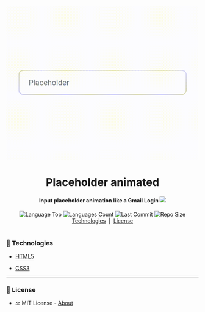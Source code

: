 
<!-- Top Image and Title -->
<div  align="center">
	<img  src="./placeholder-animated-gif.gif"  width="550px">
	<h1>Placeholder animated</h1>
	<!-- Subtitle/Description -->
	<h4>Input placeholder animation like a Gmail Login <img src="https://devicon.dev/devicon.git/icons/google/google-original.svg" height="12"></h4>
</div>

<!-- Image Shields -->
<div  align="center">
	<img  alt="Language Top"  src="https://img.shields.io/github/languages/top/joaovictornsv/placeholder-animated">
	<img  alt="Languages Count"  src="https://img.shields.io/github/languages/count/joaovictornsv/placeholder-animated">
	<img  alt="Last Commit"  src="https://img.shields.io/github/last-commit/joaovictornsv/placeholder-animated">
	<img  alt="Repo Size"  src="https://img.shields.io/github/repo-size/joaovictornsv/placeholder-animated">

</div>

<!-- Nav Menu -->
<div  align="center">
	<a  href=#telescope-tecnologias>Technologies</a>&nbsp&nbsp|&nbsp&nbsp<a  href="#memo-licença">License</a><br/><br/>
	<!--<img  width="400"  src="###">-->
</div>


### :telescope: Technologies

- [HTML5](https://developer.mozilla.org/pt-BR/docs/Web/HTML)

- [CSS3](https://developer.mozilla.org/pt-BR/docs/Web/CSS)

---

### :memo: License

- :balance_scale: MIT License - [About](https://github.com/joaovictornsv/placeholder-animated-css/blob/master/LICENSE)
